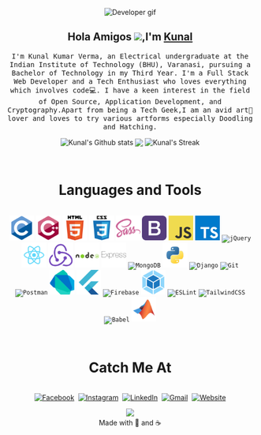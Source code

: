 <p align='center'>
  <img  src="https://github.com/KKVANONYMOUS/kkvanonymous/blob/master/gifs/Developer.gif" alt="Developer gif">
</p>
<h2 align="center">Hola Amigos <img width="30px" src="https://github.com/KKVANONYMOUS/kkvanonymous/blob/master/gifs/Hi.gif">,I'm <a href="http://kkvanonymous.github.io/">Kunal</a></h2>
<p align="center">
  <samp>
I'm Kunal Kumar Verma, an Electrical undergraduate at the Indian Institute of Technology (BHU), Varanasi, pursuing a Bachelor of Technology in my Third Year. I'm a Full Stack Web Developer and a Tech Enthusiast who loves everything which involves code💻. I have a keen interest in the field of Open Source, Application Development, and Cryptography.Apart from being a Tech Geek,I am an avid art🎨 lover and loves to try various artforms especially Doodling and Hatching.
  </samp>
</p>
<p align="center">
<img align="center" src="https://github-readme-stats.vercel.app/api?username=kkvanonymous&show_icons=true&border=true&icon_color=79ff97&text_color=efefef&bg_color=24292e&title_color=fff" alt="Kunal's Github stats">
<img align="center" src="https://github-readme-stats.vercel.app/api/top-langs/?username=kkvanonymous&hide_title=false&layout=compact&bg_color=24292e&text_color=fff&title_color=fff">
<img align="center" src="https://github-readme-streak-stats.herokuapp.com/?user=kkvanonymous&theme=tokyonight" alt="Kunal's Streak">
</p><br>
<h1 align="center">Languages and Tools</h1>
<p align="center">
<br>
 <code><img height="50" src="https://github.com/devicons/devicon/blob/master/icons/c/c-original.svg" alt="C"></code>
<code><img height="50" src="https://raw.githubusercontent.com/devicons/devicon/master/icons/cplusplus/cplusplus-original.svg" alt="C++"></code>
<code><img height="50" src="https://raw.githubusercontent.com/github/explore/80688e429a7d4ef2fca1e82350fe8e3517d3494d/topics/html/html.png" alt="HTML"></code>
<code><img height="50" src="https://raw.githubusercontent.com/github/explore/80688e429a7d4ef2fca1e82350fe8e3517d3494d/topics/css/css.png" alt="CSS"></code>
<code><img height="50" src="https://raw.githubusercontent.com/github/explore/80688e429a7d4ef2fca1e82350fe8e3517d3494d/topics/sass/sass.png" alt="SASS"></code>
<code><img height="50" src="https://raw.githubusercontent.com/github/explore/80688e429a7d4ef2fca1e82350fe8e3517d3494d/topics/bootstrap/bootstrap.png" alt="Bootstrap"></code>
<code><img height="50" src="https://raw.githubusercontent.com/github/explore/80688e429a7d4ef2fca1e82350fe8e3517d3494d/topics/javascript/javascript.png" alt="Javascript"></code>
<code><img height="50" src="https://raw.githubusercontent.com/github/explore/80688e429a7d4ef2fca1e82350fe8e3517d3494d/topics/typescript/typescript.png" alt="Typescript"></code>
<code><img height="50" src="https://www.vectorlogo.zone/logos/jquery/jquery-ar21.svg" alt="jQuery"></code> 
<code><img height="50" src="https://raw.githubusercontent.com/github/explore/80688e429a7d4ef2fca1e82350fe8e3517d3494d/topics/react/react.png" alt="ReactJS"></code>
<code><img height="50" src="https://raw.githubusercontent.com/github/explore/80688e429a7d4ef2fca1e82350fe8e3517d3494d/topics/redux/redux.png" alt="Redux"></code>
<code><img height="50" src="https://github.com/devicons/devicon/blob/master/icons/nodejs/nodejs-original-wordmark.svg" alt="NodeJS"></code>
<code><img height="50" src="https://raw.githubusercontent.com/github/explore/80688e429a7d4ef2fca1e82350fe8e3517d3494d/topics/express/express.png" alt="Express"></code>
<code><img height="50" src="https://www.vectorlogo.zone/logos/mongodb/mongodb-ar21.svg" alt="MongoDB"></code>
<code><img height="50" src="https://raw.githubusercontent.com/github/explore/80688e429a7d4ef2fca1e82350fe8e3517d3494d/topics/python/python.png" alt="Python"></code>
<code><img height="50" src="https://www.vectorlogo.zone/logos/djangoproject/djangoproject-ar21.svg" alt="Django"></code>
<code><img height="50" src="https://www.vectorlogo.zone/logos/git-scm/git-scm-icon.svg" alt="Git"></code>
<code><img  height="50" src="https://www.vectorlogo.zone/logos/getpostman/getpostman-icon.svg" alt="Postman"></code>
<code><img height="50" src="https://github.com/devicons/devicon/blob/master/icons/dart/dart-original.svg" alt="Dart"></code>
<code><img height="50" src="https://github.com/devicons/devicon/blob/master/icons/flutter/flutter-original.svg" alt="Flutter"></code>
<code><img height="50" src="https://www.vectorlogo.zone/logos/firebase/firebase-icon.svg" alt="Firebase"></code>
<code><img height="50" src="https://github.com/devicons/devicon/blob/master/icons/webpack/webpack-original.svg" alt="Webpack"></code>
<code><img height="50" src="https://www.vectorlogo.zone/logos/eslint/eslint-ar21.svg" alt="ESLint"></code>
<code><img height="50" src="https://www.vectorlogo.zone/logos/tailwindcss/tailwindcss-icon.svg" alt="TailwindCSS"></code>
<code><img height="50" src="https://www.vectorlogo.zone/logos/babeljs/babeljs-icon.svg" alt="Babel"></code>
<code><img height="50" src="https://github.com/devicons/devicon/blob/master/icons/matlab/matlab-original.svg" alt="Matlab"></code>
</p><br>
<h1 align="center">Catch Me At</h1>
<p align="center">
<br>
<a href="https://www.facebook.com/kkvanonymous/"><img src="https://img.shields.io/badge/facebook-%231877F2.svg?&style=for-the-badge&logo=facebook&logoColor=white" alt="Facebook" /></a>&nbsp;
<a href="https://www.instagram.com/kunal_kumar_verma.io/"><img src="https://img.shields.io/badge/instagram-%23E4405F.svg?&style=for-the-badge&logo=instagram&logoColor=white" alt="Instagram" /></a>&nbsp;
<a href="https://www.linkedin.com/in/kkvanonymous/"><img src="https://img.shields.io/badge/linkedin-%230077B5.svg?&style=for-the-badge&logo=linkedin&logoColor=white" alt="LinkedIn" /></a>&nbsp;
<a href="mailto:kunal.kumar.verma2001@gmail.com?subject=Hola%20Kunal"><img src="https://img.shields.io/badge/gmail-%23D14836.svg?&style=for-the-badge&logo=gmail&logoColor=white" alt="Gmail"/></a>&nbsp;
<a href="https://kkvanonymous.github.io/"><img alt="Website" src="https://img.shields.io/website?style=for-the-badge&up_message=portfolio&url=https%3A%2F%2Fkkvanonymous.github.io%2F"></a>
</p>

<p align="center">
  <img src="https://komarev.com/ghpvc/?username=kkvanonymous"><br>
Made with 💖 and ☕</p>
